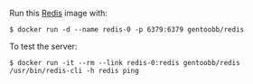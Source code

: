 Run this [Redis][] image with:

    $ docker run -d --name redis-0 -p 6379:6379 gentoobb/redis

To test the server:

    $ docker run -it --rm --link redis-0:redis gentoobb/redis /usr/bin/redis-cli -h redis ping

[Redis]: http://redis.io/
